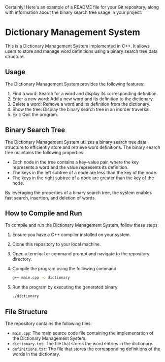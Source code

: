 Certainly! Here's an example of a README file for your Git repository, along with information about the binary search tree usage in your project:

# Dictionary Management System

This is a Dictionary Management System implemented in C++. It allows users to store and manage word definitions using a binary search tree data structure.

## Usage

The Dictionary Management System provides the following features:

1. Find a word: Search for a word and display its corresponding definition.
2. Enter a new word: Add a new word and its definition to the dictionary.
3. Delete a word: Remove a word and its definition from the dictionary.
4. Show the tree: Display the binary search tree in an inorder traversal.
5. Exit: Quit the program.

## Binary Search Tree

The Dictionary Management System utilizes a binary search tree data structure to efficiently store and retrieve word definitions. The binary search tree maintains the following properties:

- Each node in the tree contains a key-value pair, where the key represents a word and the value represents its definition.
- The keys in the left subtree of a node are less than the key of the node.
- The keys in the right subtree of a node are greater than the key of the node.

By leveraging the properties of a binary search tree, the system enables fast search, insertion, and deletion of words.

## How to Compile and Run

To compile and run the Dictionary Management System, follow these steps:

1. Ensure you have a C++ compiler installed on your system.
2. Clone this repository to your local machine.
3. Open a terminal or command prompt and navigate to the repository directory.
4. Compile the program using the following command:

   ```bash
   g++ main.cpp -o dictionary
   ```

5. Run the program by executing the generated binary:

   ```bash
   ./dictionary
   ```

## File Structure

The repository contains the following files:

- `main.cpp`: The main source code file containing the implementation of the Dictionary Management System.
- `dictionary.txt`: The file that stores the word entries in the dictionary.
- `definitions.txt`: The file that stores the corresponding definitions of the words in the dictionary.
